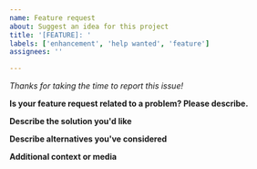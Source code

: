 ```yaml
---
name: Feature request
about: Suggest an idea for this project
title: '[FEATURE]: '
labels: ['enhancement', 'help wanted', 'feature']
assignees: ''

---
```


*Thanks for taking the time to report this issue!*

**Is your feature request related to a problem? Please describe.**
<!-- A clear and concise description of what the problem is. Ex. I'm always frustrated when [...] -->

**Describe the solution you'd like**
<!-- A clear and concise description of what you want to happen. -->

**Describe alternatives you've considered**
<!-- A clear and concise description of any alternative solutions or features you've considered. -->

**Additional context or media**
<!-- Add any other context or screenshots about the feature request here. -->
